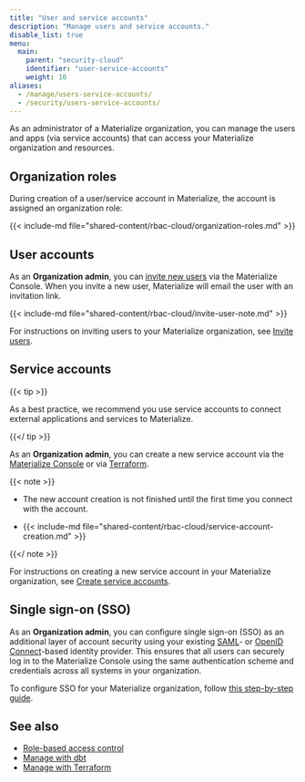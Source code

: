 ```yaml
---
title: "User and service accounts"
description: "Manage users and service accounts."
disable_list: true
menu:
  main:
    parent: "security-cloud"
    identifier: "user-service-accounts"
    weight: 10
aliases:
  - /manage/users-service-accounts/
  - /security/users-service-accounts/
---
```


As an administrator of a Materialize organization, you can manage the users and
apps (via service accounts) that can access your Materialize organization and
resources.

## Organization roles

During creation of a user/service account in Materialize, the account is
assigned an organization role:

{{< include-md file="shared-content/rbac-cloud/organization-roles.md" >}}

## User accounts

As an **Organization admin**, you can [invite new
users](./invite-users/) via the Materialize Console. When you invite a new user,
Materialize will email the user with an invitation link.

{{< include-md file="shared-content/rbac-cloud/invite-user-note.md" >}}

For instructions on inviting users to your Materialize organization, see [Invite
users](./invite-users/).

## Service accounts

{{< tip >}}

As a best practice, we recommend you use service accounts to connect external
applications and services to Materialize.

{{</ tip >}}

As an **Organization admin**, you can create a new service account via
the [Materialize Console](/console/) or via
[Terraform](/manage/terraform/).

{{< note >}}

- The new account creation is not finished until the first time you connect with
the account.

- {{< include-md file="shared-content/rbac-cloud/service-account-creation.md" >}}

{{</ note >}}

For instructions on creating a new service account in your Materialize
organization, see [Create service accounts](./create-service-accounts/).

## Single sign-on (SSO)

As an **Organization admin**, you can configure single sign-on (SSO) as
an additional layer of account security using your existing
[SAML](https://auth0.com/blog/how-saml-authentication-works/)- or [OpenID
Connect](https://auth0.com/intro-to-iam/what-is-openid-connect-oidc)-based
identity provider. This ensures that all users can securely log in to the
Materialize Console using the same authentication scheme and credentials across
all systems in your organization.

To configure SSO for your Materialize organization, follow [this step-by-step
guide](./sso/).

## See also

- [Role-based access control](/security/cloud/access-control/)
- [Manage with dbt](/manage/dbt/)
- [Manage with Terraform](/manage/terraform/)
